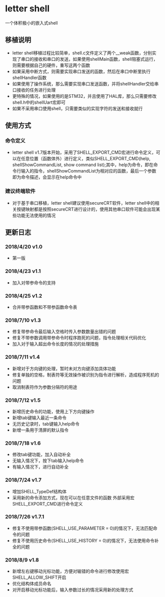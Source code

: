 # letter shell

一个体积极小的嵌入式shell

## 移植说明
- letter shell移植过程比较简单，shell.c文件定义了两个__weak函数，分别实现了串口的接收和串口的发送，如果使用shellMain函数，shell阻塞式运行，则需要根据自己的硬件，重写这两个函数
- 如果采用中断方式，则需要实现串口发送的函数，然后在串口中断里执行shellHandler函数
- 如果使用了操作系统，那么需要实现串口发送函数，并将shellHandler交给串口接收的任务进行处理
- 更特殊的情况，如果使用的是STM32，并且使用了HAL库，那么只需要修改shell.h中的shellUart宏即可
- 如果不采用串口使用shell，只需要类似的实现字符的发送和接收就行
## 使用方式
### 命令定义
- letter shell v1.7版本开始，采用了SHELL_EXPORT_CMD宏进行命令定义，可以在任意位置（函数体外）进行定义，类似SHELL_EXPORT_CMD(help, shellShowCommandList, show command list);其中，help为命令，即在命令行输入的指令，shellShowCommandList为相对应的函数，最后一个参数即为命令描述，会显示在help命令中
### 建议终端软件
- 对于基于串口移植，letter shell建议使用secureCRT软件，letter shell中的相关按键映射都是按照secureCRT进行设计的，使用其他串口软件可能会出现某些功能无法使用的情况
## 更新日志
### 2018/4/20   v1.0
- 第一版
### 2018/4/23   v1.1
- 加入对带参命令的支持
### 2018/4/25   v1.2
- 合并带参函数和不带参函数命令表
### 2018/7/10   v1.3
- 修复带参命令最后输入空格时传入参数数量出错的问题
- 修复不带参数调用带参命令时程序跑死的问题，指令处理相关代码优化
- 加入对于输入超出命令长度的情况的处理措施
### 2018/7/11   v1.4
- 新增对于方向键的处理，暂时未对方向键添加具体功能
- 修复单独的空格，制表符等无效操作被识别为指令进行解析，造成程序死机的问题
- 取消制表符作为参数分隔符的用途
### 2018/7/12   v1.5
- 新增历史命令的功能，使用上下方向键操作
- 新增tab键输入最近一条命令
- 无历史记录时，tab键输入help命令
- 新增一条用于清屏的默认指令
### 2018/7/18   v1.6
- 修改tab键功能，加入自动补全
- 无输入情况下，按下tab输入help命令
- 有输入情况下，进行自动补全
### 2018/7/24 v1.7
- 增加SHELL_TypeDef结构体
- 采用新的命令添加方式，现在可以在任意文件的函数 外部采用宏SHELL_EXPORT_CMD进行命令定义
### 2018/7/26 v1.7.1
- 修复不使用带参函数(SHELL_USE_PARAMETER = 0)的情况下，无法匹配命令的问题
- 修复不使用历史命令(SHELL_USE_HISTORY = 0)的情况下，无法使用命令补全的问题
### 2018/8/9  v1.8
- 新增左右键移动光标功能，方便对输错的命令进行修改使用宏SHELL_ALLOW_SHIFT开启
- 优化结构体成员命名
- 对开启移动光标功能后，输入参数过长的情况采用新的处理方式
